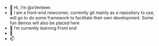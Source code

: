 - 👋 Hi, I’m @xVenteen
- 👀 I am a front-end newcomer, currently git mainly as a repository to use, will go to do some framework to facilitate their own development. Some fun demos will also be placed here
- 🌱 I’m currently learning Front end
- 💞️ 
- 📫 
<!---
xVenteen/xVenteen is a ✨ special ✨ repository because its `README.md` (this file) appears on your GitHub profile.
You can click the Preview link to take a look at your changes.
--->
